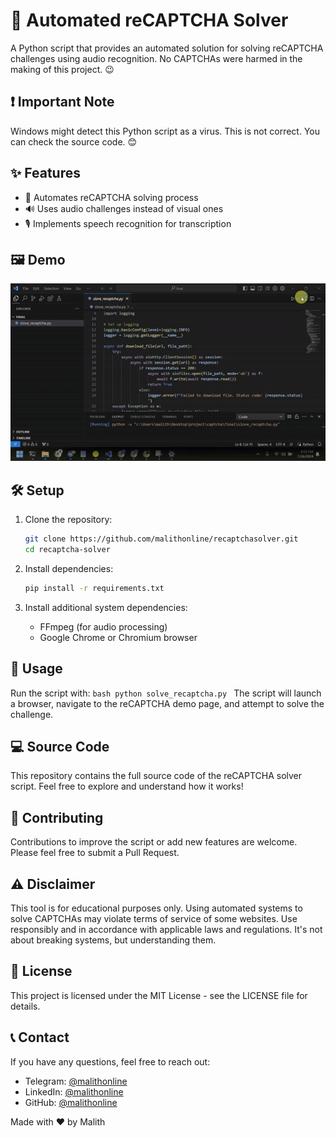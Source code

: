# 🤖 Automated reCAPTCHA Solver

A Python script that provides an automated solution for solving reCAPTCHA challenges using audio recognition. No CAPTCHAs were harmed in the making of this project. 😉

## ❗ Important Note

Windows might detect this Python script as a virus. This is not correct. You can check the source code. 😊

## ✨ Features

- 🔄 Automates reCAPTCHA solving process
- 🔊 Uses audio challenges instead of visual ones
- 🎙️ Implements speech recognition for transcription

## 🖼️ Demo

![Demo](demo.gif)

## 🛠️ Setup

1. Clone the repository:
    ```bash
    git clone https://github.com/malithonline/recaptchasolver.git
    cd recaptcha-solver
    ```

2. Install dependencies:
    ```bash
    pip install -r requirements.txt
    ```

3. Install additional system dependencies:
    - FFmpeg (for audio processing)
    - Google Chrome or Chromium browser

## 📝 Usage

Run the script with:
    ```bash
    python solve_recaptcha.py
    ```
    The script will launch a browser, navigate to the reCAPTCHA demo page, and attempt to solve the challenge.

## 💻 Source Code

This repository contains the full source code of the reCAPTCHA solver script. Feel free to explore and understand how it works!

## 🤝 Contributing

Contributions to improve the script or add new features are welcome. Please feel free to submit a Pull Request.

## ⚠️ Disclaimer

This tool is for educational purposes only. Using automated systems to solve CAPTCHAs may violate terms of service of some websites. Use responsibly and in accordance with applicable laws and regulations.
It's not about breaking systems, but understanding them.

## 📄 License

This project is licensed under the MIT License - see the LICENSE file for details.

## 📞 Contact

If you have any questions, feel free to reach out:

- Telegram: [@malithonline](https://t.me/malithonline)
- LinkedIn: [@malithonline](https://www.linkedin.com/in/malithonline)
- GitHub: [@malithonline](https://github.com/malithonline)


Made with ❤️ by Malith
